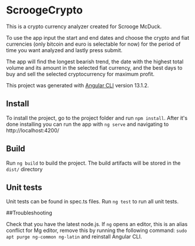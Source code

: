 # ScroogeCrypto
This is a crypto currency analyzer created for Scrooge McDuck.

To use the app input the start and end dates and choose the crypto and fiat currencies (only bitcoin and euro is selectable for now) for the period of time you want analyzed and lastly press submit.

The app will find the longest bearish trend, the date with the highest total volume and its amount in the selected fiat currency, and the best days to buy and sell the selected cryptocurrency for maximum profit.

This project was generated with [Angular CLI](https://github.com/angular/angular-cli) version 13.1.2.

## Install

To install the project, go to the project folder and run `npm install`.
After it's done installing you can run the app with `ng serve` and navigating to http://localhost:4200/

## Build

Run `ng build` to build the project. The build artifacts will be stored in the `dist/` directory

## Unit tests

Unit tests can be found in spec.ts files. Run `ng test` to run all unit tests.

##Troubleshooting

Check that you have the latest node.js. If `ng` opens an editor, this is an alias conflict for Mg editor, remove this by running the following command: `sudo apt purge ng-common ng-latin` and reinstall Angular CLI.
